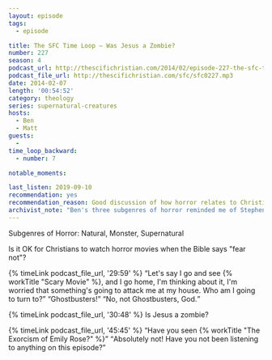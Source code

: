 ```yaml
---
layout: episode
tags:
  - episode

title: The SFC Time Loop – Was Jesus a Zombie?
number: 227
season: 4
podcast_url: http://thescifichristian.com/2014/02/episode-227-the-sfc-time-loop-was-jesus-a-zombie/
podcast_file_url: http://thescifichristian.com/sfc/sfc0227.mp3
date: 2014-02-07
length: '00:54:52'
category: theology
series: supernatural-creatures
hosts:
  - Ben
  - Matt
guests:
  - 
time_loop_backward: 
  - number: 7

notable_moments:

last_listen: 2019-09-10
recommendation: yes
recommendation_reason: Good discussion of how horror relates to Christianity.
archivist_note: "Ben's three subgenres of horror reminded me of Stephen King's three categories of horror: gross-out (eg gore), horror (eg zombies, jump scares), and terror (eg knowing something is behind you but you turn around and no one is there)."
---
```

Subgenres of Horror: Natural, Monster, Supernatural

Is it OK for Christians to watch horror movies when the Bible says "fear not"? 

<div class="quote">
  {% timeLink podcast_file_url, '29:59' %}
  <q class="matt">Let's say I go and see {% workTitle "Scary Movie" %}, and I go home, I'm thinking about it, I'm worried that something's going to attack me at my house. Who am I going to turn to?</q>
  <q class="ben">Ghostbusters!</q>
  <q class="matt">No, not Ghostbusters, God.</q>
</div>

{% timeLink podcast_file_url, '30:48' %} Is Jesus a zombie?

<div class="quote">
  {% timeLink podcast_file_url, '45:45' %}
  <q class="ben">Have you seen {% workTitle "The Exorcism of Emily Rose?" %}</q>
  <q class="matt">Absolutely not! Have you not been listening to anything on this episode?</q>
</div>